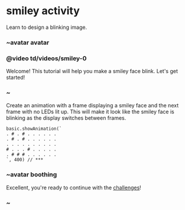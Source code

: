 # smiley activity

Learn to design a blinking image.

### ~avatar avatar

### @video td/videos/smiley-0

Welcome! This tutorial will help you make a smiley face blink. Let's get started!

### ~

Create an animation with a frame displaying a smiley face and the next frame with no LEDs lit up. This will make it look like the smiley face is blinking as the display switches between frames.

```
basic.showAnimation(`
. # . # . . . . . .
. # . # . . . . . .
. . . . . . . . . .
# . . . # . . . . .
. # # # . . . . . .
`, 400) // ***
```

### ~avatar boothing

Excellent, you're ready to continue with the [challenges](/microbit/lessons/smiley/challenges)!

### ~

